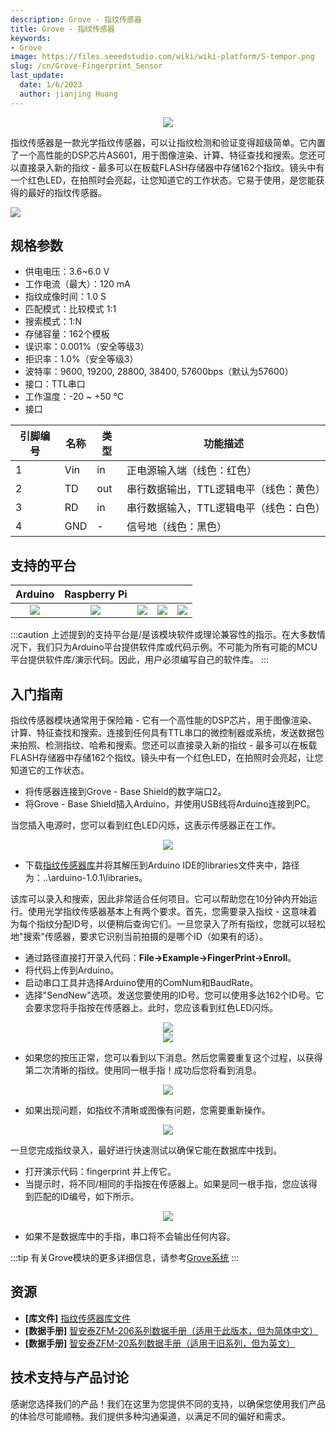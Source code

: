 ```yaml
---
description: Grove - 指纹传感器
title: Grove - 指纹传感器
keywords:
- Grove
image: https://files.seeedstudio.com/wiki/wiki-platform/S-tempor.png
slug: /cn/Grove-Fingerprint_Sensor
last_update:
  date: 1/6/2023
  author: jianjing Huang
---
```


<div align="center"><img width={1000} src="https://files.seeedstudio.com/wiki/Grove-Fingerprint_Sensor/img/Print_Sensor.jpg" /></div>

指纹传感器是一款光学指纹传感器，可以让指纹检测和验证变得超级简单。它内置了一个高性能的DSP芯片AS601，用于图像渲染、计算、特征查找和搜索。您还可以直接录入新的指纹 - 最多可以在板载FLASH存储器中存储162个指纹。镜头中有一个红色LED，在拍照时会亮起，让您知道它的工作状态。它易于使用，是您能获得的最好的指纹传感器。

<p style={{textAlign: 'center'}}><a href="https://www.seeedstudio.com/Grove-Fingerprint-Sensor-p-1424.html" target="_blank"><img src="https://files.seeedstudio.com/wiki/common/Get_One_Now_Banner.png" /></a></p>

规格参数
-------------

- 供电电压：3.6~6.0 V
- 工作电流（最大）：120 mA
- 指纹成像时间：1.0 S
- 匹配模式：比较模式 1:1
- 搜索模式：1:N
- 存储容量：162个模板
- 误识率：0.001%（安全等级3）
- 拒识率：1.0%（安全等级3）
- 波特率：9600, 19200, 28800, 38400, 57600bps（默认为57600）
- 接口：TTL串口
- 工作温度：-20 ~ +50 ℃
- 接口

| 引脚编号 | 名称 | 类型 | 功能描述                                     |
|----------|------|------|---------------------------------------------|
| 1        | Vin  | in   | 正电源输入端（线色：红色）                   |
| 2        | TD   | out  | 串行数据输出，TTL逻辑电平（线色：黄色）      |
| 3        | RD   | in   | 串行数据输入，TTL逻辑电平（线色：白色）      |
| 4        | GND  | -    | 信号地（线色：黑色）                        |

支持的平台
-------------------

| Arduino                                                                                             | Raspberry Pi                                                                                             |                                                                                                 |                                                                                                          |                                                                                                    |
|-----------------------------------------------------------------------------------------------------|----------------------------------------------------------------------------------------------------------|-------------------------------------------------------------------------------------------------|---------------------------------------------------------------------------------------------------|----------------------------------------------------------------------------------------------------|
|<div align="center"><img width={1000} src="https://files.seeedstudio.com/wiki/wiki_english/docs/images/arduino_logo.jpg" /></div>|<div align="center"><img width={1000} src="https://files.seeedstudio.com/wiki/wiki_english/docs/images/raspberry_pi_logo.jpg" /></div> | <div align="center"><img width={1000} src="https://files.seeedstudio.com/wiki/wiki_english/docs/images/bbg_logo_n.jpg" /></div>| <div align="center"><img width={1000} src="https://files.seeedstudio.com/wiki/wiki_english/docs/images/wio_logo_n.jpg" /></div>| <div align="center"><img width={1000} src="https://files.seeedstudio.com/wiki/wiki_english/docs/images/linkit_logo_n.jpg" /></div>|

:::caution
上述提到的支持平台是/是该模块软件或理论兼容性的指示。在大多数情况下，我们只为Arduino平台提供软件库或代码示例。不可能为所有可能的MCU平台提供软件库/演示代码。因此，用户必须编写自己的软件库。
:::

入门指南
-------------

指纹传感器模块通常用于保险箱 - 它有一个高性能的DSP芯片，用于图像渲染、计算、特征查找和搜索。连接到任何具有TTL串口的微控制器或系统，发送数据包来拍照、检测指纹、哈希和搜索。您还可以直接录入新的指纹 - 最多可以在板载FLASH存储器中存储162个指纹。镜头中有一个红色LED，在拍照时会亮起，让您知道它的工作状态。

- 将传感器连接到Grove - Base Shield的数字端口2。
- 将Grove - Base Shield插入Arduino，并使用USB线将Arduino连接到PC。

当您插入电源时，您可以看到红色LED闪烁，这表示传感器正在工作。

<div align="center"><img width={1000} src="https://files.seeedstudio.com/wiki/Grove-Fingerprint_Sensor/img/FingerPrint_Sensor1.jpg" /></div>

- 下载[指纹传感器库](https://files.seeedstudio.com/wiki/Grove-Fingerprint_Sensor/res/Fingerprint_library.rar)并将其解压到Arduino IDE的libraries文件夹中，路径为：..\\arduino-1.0.1\\libraries。

该库可以录入和搜索，因此非常适合任何项目。它可以帮助您在10分钟内开始运行。使用光学指纹传感器基本上有两个要求。首先，您需要录入指纹 - 这意味着为每个指纹分配ID号，以便稍后查询它们。一旦您录入了所有指纹，您就可以轻松地"搜索"传感器，要求它识别当前拍摄的是哪个ID（如果有的话）。

- 通过路径直接打开录入代码：**File->Example->FingerPrint->Enroll**。
- 将代码上传到Arduino。
- 启动串口工具并选择Arduino使用的ComNum和BaudRate。
- 选择"SendNew"选项。发送您要使用的ID号。您可以使用多达162个ID号。它会要求您将手指按在传感器上。此时，您应该看到红色LED闪烁。

<div align="center"><img width={1000} src="https://files.seeedstudio.com/wiki/Grove-Fingerprint_Sensor/img/FingerPrint_Sensor3.jpg" /></div>

<div align="center"><img width={1000} src="https://files.seeedstudio.com/wiki/Grove-Fingerprint_Sensor/img/Finger1.jpg" /></div>

- 如果您的按压正常，您可以看到以下消息。然后您需要重复这个过程，以获得第二次清晰的指纹。使用同一根手指！成功后您将看到消息。

<div align="center"><img width={1000} src="https://files.seeedstudio.com/wiki/Grove-Fingerprint_Sensor/img/Finger2.jpg" /></div>

- 如果出现问题，如指纹不清晰或图像有问题，您需要重新操作。

<div align="center"><img width={1000} src="https://files.seeedstudio.com/wiki/Grove-Fingerprint_Sensor/img/Finger_Print_Score_2.jpg" /></div>

一旦您完成指纹录入，最好进行快速测试以确保它能在数据库中找到。

- 打开演示代码：fingerprint 并上传它。
- 当提示时，将不同/相同的手指按在传感器上。如果是同一根手指，您应该得到匹配的ID编号，如下所示。

<div align="center"><img width={1000} src="https://files.seeedstudio.com/wiki/Grove-Fingerprint_Sensor/img/Finger_Print_Score_3.jpg" /></div>

- 如果不是数据库中的手指，串口将不会输出任何内容。

:::tip
有关Grove模块的更多详细信息，请参考[Grove系统](https://wiki.seeedstudio.com/cn/Grove_System/)
:::

资源
--------

- **[库文件]** [指纹传感器库文件](https://files.seeedstudio.com/wiki/Grove-Fingerprint_Sensor/res/Fingerprint_library.rar)
- **[数据手册]** [智安泰ZFM-206系列数据手册（适用于此版本，但为简体中文）](https://files.seeedstudio.com/wiki/Grove-Fingerprint_Sensor/res/ZFM206用户手册V2.1.pdf)
- **[数据手册]** [智安泰ZFM-20系列数据手册（适用于旧系列，但为英文）](https://files.seeedstudio.com/wiki/Grove-Fingerprint_Sensor/res/ZFM-user-manualV15.pdf)

<!-- This Markdown file was created from https://www.seeedstudio.com/wiki/Grove_-_Fingerprint_Sensor -->

## 技术支持与产品讨论

感谢您选择我们的产品！我们在这里为您提供不同的支持，以确保您使用我们产品的体验尽可能顺畅。我们提供多种沟通渠道，以满足不同的偏好和需求。

<div class="button_tech_support_container">
<a href="https://forum.seeedstudio.com/" class="button_forum"></a> 
<a href="https://www.seeedstudio.com/contacts" class="button_email"></a>
</div>

<div class="button_tech_support_container">
<a href="https://discord.gg/eWkprNDMU7" class="button_discord"></a> 
<a href="https://github.com/Seeed-Studio/wiki-documents/discussions/69" class="button_discussion"></a>
</div>
